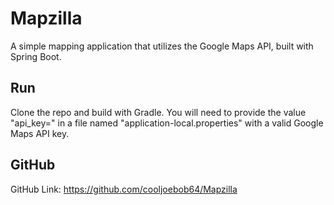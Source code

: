 # Mapzilla

A simple mapping application that utilizes the Google Maps API, built with Spring Boot.

## Run
Clone the repo and build with Gradle.
You will need to provide the value "api_key=" in a file named "application-local.properties" with a valid Google Maps API key.

## GitHub
GitHub Link: https://github.com/cooljoebob64/Mapzilla

